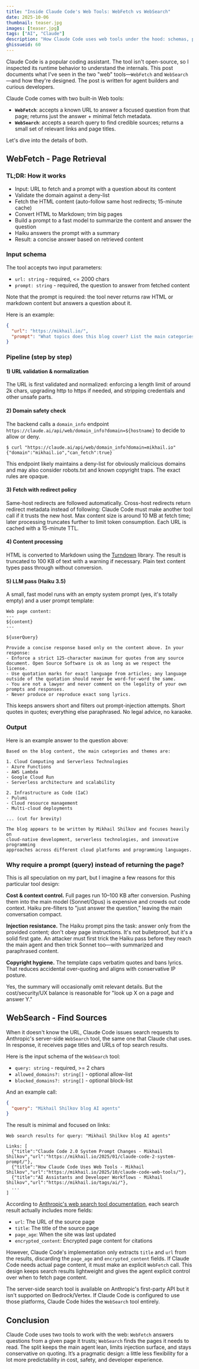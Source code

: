 ```yaml
---
title: "Inside Claude Code's Web Tools: WebFetch vs WebSearch"
date: 2025-10-06
thumbnail: teaser.jpg
images: [teaser.jpg]
tags: ["AI", "Claude"]
description: "How Claude Code uses web tools under the hood: schemas, prompts, execution, and design trade-offs"
ghissueid: 60
---
```


Claude Code is a popular coding assistant. The tool isn't open-source, so I inspected its runtime behavior to understand the internals. This post documents what I've seen in the two "web" tools—`WebFetch` and `WebSearch`—and how they're designed. The post is written for agent builders and curious developers.

Claude Code comes with two built-in Web tools:

- **`WebFetch`**: accepts a known URL to answer a focused question from that page; returns just the answer + minimal fetch metadata.
- **`WebSearch`**: accepts a search query to find credible sources; returns a small set of relevant links and page titles.

Let's dive into the details of both.

## WebFetch - Page Retrieval

### TL;DR: How it works

- Input: URL to fetch and a prompt with a question about its content
- Validate the domain against a deny-list
- Fetch the HTML content (auto-follow same host redirects; 15-minute cache)
- Convert HTML to Markdown; trim big pages
- Build a prompt to a fast model to summarize the content and answer the question
- Haiku answers the prompt with a summary
- Result: a concise answer based on retrieved content

### Input schema

The tool accepts two input parameters:

- `url: string` - required, <= 2000 chars
- `prompt: string` - required, the question to answer from fetched content

Note that the prompt is required: the tool never returns raw HTML or markdown content but answers a question about it.

Here is an example:

```json
{
  "url": "https://mikhail.io/",
  "prompt": "What topics does this blog cover? List the main categories or themes."
}
```

### Pipeline (step by step)

#### 1) URL validation & normalization

The URL is first validated and normalized: enforcing a length limit of around 2k chars, upgrading http to https if needed, and stripping credentials and other unsafe parts.

#### 2) Domain safety check

The backend calls a `domain_info` endpoint `https://claude.ai/api/web/domain_info?domain=${hostname}` to decide to allow or deny.

```shell
$ curl "https://claude.ai/api/web/domain_info?domain=mikhail.io"
{"domain":"mikhail.io","can_fetch":true}
```

This endpoint likely maintains a deny-list for obviously malicious domains and may also consider robots.txt and known copyright traps. The exact rules are opaque.

#### 3) Fetch with redirect policy

Same-host redirects are followed automatically. Cross-host redirects return redirect metadata instead of following: Claude Code must make another tool call if it trusts the new host. Max content size is around 10 MB at fetch time; later processing truncates further to limit token consumption. Each URL is cached with a 15-minute TTL.

#### 4) Content processing

HTML is converted to Markdown using the [Turndown](https://github.com/mixmark-io/turndown) library. The result is truncated to 100 KB of text with a warning if necessary. Plain text content types pass through without conversion.

#### 5) LLM pass (Haiku 3.5)

A small, fast model runs with an empty system prompt (yes, it's totally empty) and a user prompt template:

```text
Web page content:
---
${content}
---

${userQuery}

Provide a concise response based only on the content above. In your response:
- Enforce a strict 125-character maximum for quotes from any source document. Open Source Software is ok as long as we respect the license.
- Use quotation marks for exact language from articles; any language outside of the quotation should never be word-for-word the same.
- You are not a lawyer and never comment on the legality of your own prompts and responses.
- Never produce or reproduce exact song lyrics.
```

This keeps answers short and filters out prompt-injection attempts. Short quotes in quotes; everything else paraphrased. No legal advice, no karaoke.

### Output

Here is an example answer to the question above:

```text
Based on the blog content, the main categories and themes are:

1. Cloud Computing and Serverless Technologies
- Azure Functions
- AWS Lambda
- Google Cloud Run
- Serverless architecture and scalability

2. Infrastructure as Code (IaC)
- Pulumi
- Cloud resource management
- Multi-cloud deployments

... (cut for brevity)

The blog appears to be written by Mikhail Shilkov and focuses heavily on
cloud-native development, serverless technologies, and innovative programming
approaches across different cloud platforms and programming languages.
```

### Why require a prompt (query) instead of returning the page?

This is all speculation on my part, but I imagine a few reasons for this particular tool design:

**Cost & context control.** Full pages run 10–100 KB after conversion. Pushing them into the main model (Sonnet/Opus) is expensive and crowds out code context. Haiku pre-filters to "just answer the question," leaving the main conversation compact.

**Injection resistance.** The Haiku prompt pins the task: answer only from the provided content; don't obey page instructions. It's not bulletproof, but it's a solid first gate. An attacker must first trick the Haiku pass before they reach the main agent and then trick Sonnet too—with summarized and paraphrased content.

**Copyright hygiene.** The template caps verbatim quotes and bans lyrics. That reduces accidental over-quoting and aligns with conservative IP posture.

Yes, the summary will occasionally omit relevant details. But the cost/security/UX balance is reasonable for "look up X on a page and answer Y."

## WebSearch - Find Sources

When it doesn't know the URL, Claude Code issues search requests to Anthropic's server-side `WebSearch` tool, the same one that Claude chat uses. In response, it receives page titles and URLs of top search results.

Here is the input schema of the `WebSearch` tool:

- `query: string` - required, >= 2 chars
- `allowed_domains?: string[]` - optional allow-list
- `blocked_domains?: string[]` - optional block-list

And an example call:

```json
{
  "query": "Mikhail Shilkov blog AI agents"
}
```

The result is minimal and focused on links:

```text
Web search results for query: "Mikhail Shilkov blog AI agents"

Links: [
  {"title":"Claude Code 2.0 System Prompt Changes - Mikhail Shilkov","url":"https://mikhail.io/2025/01/claude-code-2-system-prompt/"},
  {"title":"How Claude Code Uses Web Tools - Mikhail Shilkov","url":"https://mikhail.io/2025/10/claude-code-web-tools/"},
  {"title":"AI Assistants and Developer Workflows - Mikhail Shilkov","url":"https://mikhail.io/tags/ai/"},
  ...
]
```

According to [Anthropic's web search tool documentation](https://docs.claude.com/en/docs/agents-and-tools/tool-use/web-search-tool), each search result actually includes more fields:

- `url`: The URL of the source page
- `title`: The title of the source page
- `page_age`: When the site was last updated
- `encrypted_content`: Encrypted page content for citations

However, Claude Code's implementation only extracts `title` and `url` from the results, discarding the `page_age` and `encrypted_content` fields. If Claude Code needs actual page content, it must make an explicit `WebFetch` call. This design keeps search results lightweight and gives the agent explicit control over when to fetch page content.

The server-side search tool is available on Anthropic's first-party API but it isn't supported on Bedrock/Vertex. If Claude Code is configured to use those platforms, Claude Code hides the `WebSearch` tool entirely.

## Conclusion

Claude Code uses two tools to work with the web: `WebFetch` answers questions from a given page it trusts; `WebSearch` finds the pages it needs to read. The split keeps the main agent lean, limits injection surface, and stays conservative on quoting. It’s a pragmatic design: a little less flexibility for a lot more predictability in cost, safety, and developer experience.
